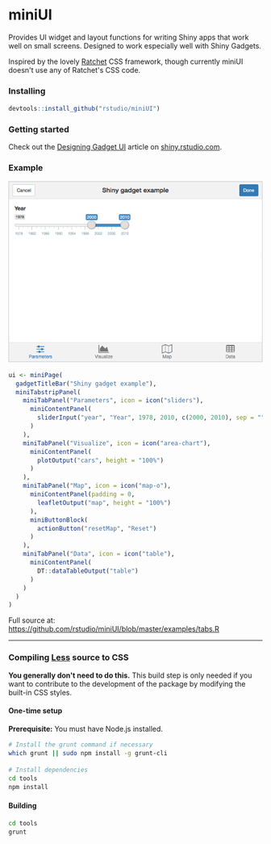 # miniUI

Provides UI widget and layout functions for writing Shiny apps that work well on small screens. Designed to work especially well with Shiny Gadgets.

Inspired by the lovely [Ratchet](http://goratchet.com/) CSS framework, though currently miniUI doesn't use any of Ratchet's CSS code.

### Installing

```r
devtools::install_github("rstudio/miniUI")
```

### Getting started

Check out the [Designing Gadget UI](http://shiny.rstudio.com/articles/gadget-ui.html) article on [shiny.rstudio.com](http://shiny.rstudio.com/).


### Example

![Screenshot](examples/tabs.gif)

```r
ui <- miniPage(
  gadgetTitleBar("Shiny gadget example"),
  miniTabstripPanel(
    miniTabPanel("Parameters", icon = icon("sliders"),
      miniContentPanel(
        sliderInput("year", "Year", 1978, 2010, c(2000, 2010), sep = "")
      )
    ),
    miniTabPanel("Visualize", icon = icon("area-chart"),
      miniContentPanel(
        plotOutput("cars", height = "100%")
      )
    ),
    miniTabPanel("Map", icon = icon("map-o"),
      miniContentPanel(padding = 0,
        leafletOutput("map", height = "100%")
      ),
      miniButtonBlock(
        actionButton("resetMap", "Reset")
      )
    ),
    miniTabPanel("Data", icon = icon("table"),
      miniContentPanel(
        DT::dataTableOutput("table")
      )
    )
  )
)
```

Full source at: https://github.com/rstudio/miniUI/blob/master/examples/tabs.R

---

### Compiling [Less](http://lesscss.org/) source to CSS

**You generally don't need to do this.** This build step is only needed if you want to contribute to the development of the package by modifying the built-in CSS styles.

#### One-time setup

**Prerequisite:** You must have Node.js installed.

```sh
# Install the grunt command if necessary
which grunt || sudo npm install -g grunt-cli

# Install dependencies
cd tools
npm install
```

#### Building

```sh
cd tools
grunt
```
